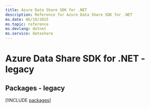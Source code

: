 ```yaml
---
title: Azure Data Share SDK for .NET
description: Reference for Azure Data Share SDK for .NET
ms.date: 06/19/2025
ms.topic: reference
ms.devlang: dotnet
ms.service: datashare
---
```

# Azure Data Share SDK for .NET - legacy
## Packages - legacy
[!INCLUDE [packages](data-share-index.md)]